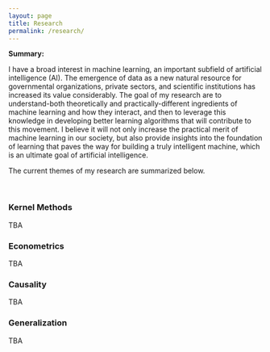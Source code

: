 ```yaml
---
layout: page
title: Research
permalink: /research/
---
```


<strong>Summary:</strong>
<p>I have a broad interest in machine learning, an important subfield of artificial intelligence (AI). The emergence of data as a new natural resource for governmental organizations, private sectors, and scientific institutions has increased its value considerably. The goal of my research are to understand-both theoretically and practically-different ingredients of machine learning and how they interact, and then to leverage this knowledge in developing better learning algorithms that will contribute to this movement. I believe it will not only increase the practical merit of machine learning in our society, but also provide insights into the foundation of learning that paves the way for building a truly intelligent machine, which is an ultimate goal of artificial intelligence.</p>

<p>The current themes of my research are summarized below.</p>

<br>

<h3>Kernel Methods</h3>

TBA

<h3>Econometrics</h3>

TBA

<h3>Causality</h3>

TBA

<h3>Generalization</h3>

TBA
